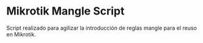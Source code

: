 # Mikrotik Mangle Script

Script realizado para agilizar la introducción de reglas mangle para el reuso en Mikrotik.
